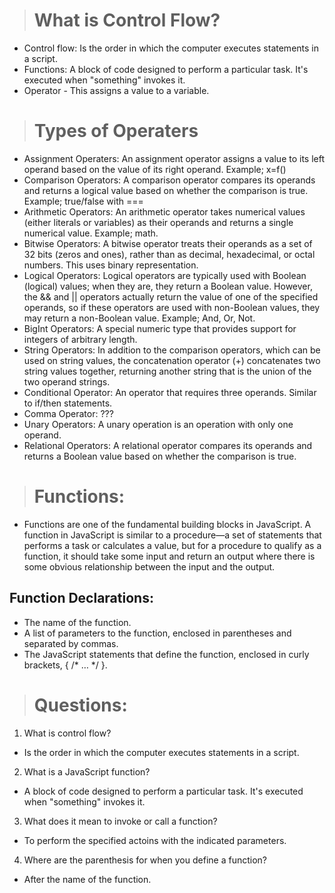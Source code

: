 ># What is Control Flow?  

- Control flow: Is the order in which the computer executes statements in a script.  
- Functions: A block of code designed to perform a particular task.  It's executed when "something" invokes it.  
- Operator - This assigns a value to a variable.  

># Types of Operaters  

- Assignment Operaters: An assignment operator assigns a value to its left operand based on the value of its right operand. Example; x=f()  
- Comparison Operators: A comparison operator compares its operands and returns a logical value based on whether the comparison is true.  Example; true/false with ===  
- Arithmetic Operators: An arithmetic operator takes numerical values (either literals or variables) as their operands and returns a single numerical value.  Example; math.  
- Bitwise Operators: A bitwise operator treats their operands as a set of 32 bits (zeros and ones), rather than as decimal, hexadecimal, or octal numbers.  This uses binary representation.  
- Logical Operators: Logical operators are typically used with Boolean (logical) values; when they are, they return a Boolean value. However, the && and || operators actually return the value of one of the specified operands, so if these operators are used with non-Boolean values, they may return a non-Boolean value.  Example; And, Or, Not.  
- BigInt Operators: A special numeric type that provides support for integers of arbitrary length.  
- String Operators: In addition to the comparison operators, which can be used on string values, the concatenation operator (+) concatenates two string values together, returning another string that is the union of the two operand strings.  
- Conditional Operator: An operator that requires three operands.  Similar to if/then statements.  
- Comma Operator: ???  
- Unary Operators: A unary operation is an operation with only one operand. 
- Relational Operators: A relational operator compares its operands and returns a Boolean value based on whether the comparison is true. 

># Functions: 

- Functions are one of the fundamental building blocks in JavaScript. A function in JavaScript is similar to a procedure—a set of statements that performs a task or calculates a value, but for a procedure to qualify as a function, it should take some input and return an output where there is some obvious relationship between the input and the output. 

## Function Declarations: 

* The name of the function. 
* A list of parameters to the function, enclosed in parentheses and separated by commas. 
* The JavaScript statements that define the function, enclosed in curly brackets, { /* … */ }. 

># Questions: 
1. What is control flow? 
- Is the order in which the computer executes statements in a script.  

2. What is a JavaScript function? 
- A block of code designed to perform a particular task.  It's executed when "something" invokes it. 

3. What does it mean to invoke or call a function? 
- To perform the specified actoins with the indicated parameters.  

4. Where are the parenthesis for when you define a function? 
- After the name of the function. 
